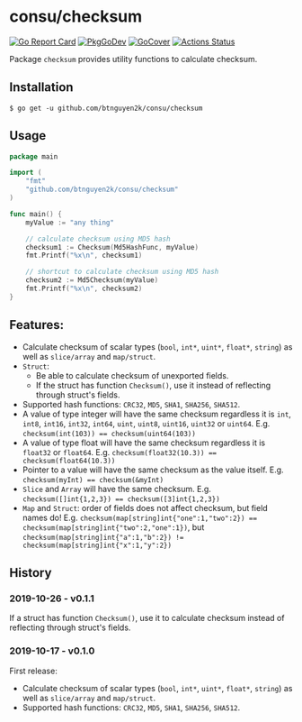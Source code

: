 # consu/checksum

[![Go Report Card](https://goreportcard.com/badge/github.com/btnguyen2k/consu)](https://goreportcard.com/report/github.com/btnguyen2k/consu)
[![PkgGoDev](https://pkg.go.dev/badge/github.com/btnguyen2k/consu/checksum)](https://pkg.go.dev/github.com/btnguyen2k/consu/checksum)
[![GoCover](https://img.shields.io/badge/coverage-GoCover-YellowGreen.svg)](https://gocover.io/github.com/btnguyen2k/consu/checksum)
[![Actions Status](https://github.com/btnguyen2k/consu/workflows/checksum/badge.svg)](https://github.com/btnguyen2k/consu/actions)

Package `checksum` provides utility functions to calculate checksum.

## Installation

```shell
$ go get -u github.com/btnguyen2k/consu/checksum
```

## Usage

```go
package main

import (
	"fmt"
	"github.com/btnguyen2k/consu/checksum"
)

func main() {
	myValue := "any thing"

	// calculate checksum using MD5 hash
	checksum1 := Checksum(Md5HashFunc, myValue)
	fmt.Printf("%x\n", checksum1)

	// shortcut to calculate checksum using MD5 hash
	checksum2 := Md5Checksum(myValue)
	fmt.Printf("%x\n", checksum2)
}
```


## Features:

- Calculate checksum of scalar types (`bool`, `int*`, `uint*`, `float*`, `string`) as well as `slice/array` and `map/struct`.
- `Struct`:
  - Be able to calculate checksum of unexported fields.
  - If the struct has function `Checksum()`, use it instead of reflecting through struct's fields.
- Supported hash functions: `CRC32`, `MD5`, `SHA1`, `SHA256`, `SHA512`.
- A value of type integer will have the same checksum regardless it is `int`, `int8`, `int16`, `int32`, `int64`, `uint`, `uint8`, `uint16`, `uint32` or `uint64`.
E.g. `checksum(int(103)) == checksum(uint64(103))`
- A value of type float will have the same checksum regardless it is `float32` or `float64`.
E.g. `checksum(float32(10.3)) == checksum(float64(10.3))`
- Pointer to a value will have the same checksum as the value itself.
E.g. `checksum(myInt) == checksum(&myInt)`
- `Slice` and `Array` will have the same checksum.
E.g. `checksum([]int{1,2,3}) == checksum([3]int{1,2,3})`
- `Map` and `Struct`: order of fields does not affect checksum, but field names do!
E.g. `checksum(map[string]int{"one":1,"two":2}) == checksum(map[string]int{"two":2,"one":1})`,
but `checksum(map[string]int{"a":1,"b":2}) != checksum(map[string]int{"x":1,"y":2})`


## History

### 2019-10-26 - v0.1.1

If a struct has function `Checksum()`, use it to calculate checksum instead of reflecting through struct's fields.


### 2019-10-17 - v0.1.0

First release:
- Calculate checksum of scalar types (`bool`, `int*`, `uint*`, `float*`, `string`) as well as `slice/array` and `map/struct`.
- Supported hash functions: `CRC32`, `MD5`, `SHA1`, `SHA256`, `SHA512`.

